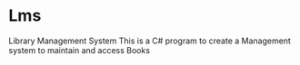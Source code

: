 # Lms
Library Management System
This is a C# program to create a Management system to maintain and access Books

